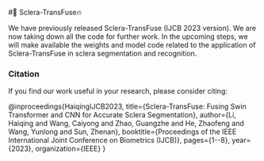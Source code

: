 #👏 Sclera-TransFuse🔥

We have previously released Sclera-TransFuse (IJCB 2023 version). We are now taking down all the code for further work. In the upcoming steps, we will make available the weights and model code related to the application of Sclera-TransFuse in sclera segmentation and recognition.





### Citation
If you find our work useful in your research, please consider citing:

@inproceedings{HaiqingIJCB2023,
  title={Sclera-TransFuse: Fusing Swin Transformer and CNN for Accurate Sclera Segmentation},
  author={Li, Haiqing and Wang, Caiyong and Zhao, Guangzhe and He, Zhaofeng and Wang, Yunlong and Sun, Zhenan},
  booktitle={Proceedings of the IEEE International Joint Conference on Biometrics (IJCB)},
  pages={1--8},
  year={2023},
  organization={IEEE}
}
